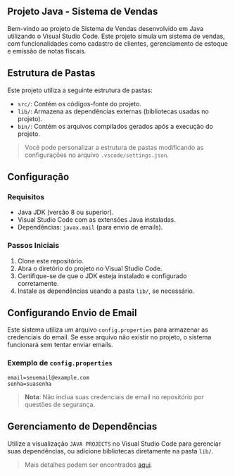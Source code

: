 ## Projeto Java - Sistema de Vendas
Bem-vindo ao projeto de Sistema de Vendas desenvolvido em Java utilizando o Visual Studio Code. Este projeto simula um sistema de vendas, com funcionalidades como cadastro de clientes, gerenciamento de estoque e emissão de notas fiscais.

## Estrutura de Pastas
Este projeto utiliza a seguinte estrutura de pastas:
- `src/`: Contém os códigos-fonte do projeto.
- `lib/`: Armazena as dependências externas (bibliotecas usadas no projeto).
- `bin/`: Contém os arquivos compilados gerados após a execução do projeto.
> Você pode personalizar a estrutura de pastas modificando as configurações no arquivo `.vscode/settings.json`.

## Configuração

### Requisitos
- Java JDK (versão 8 ou superior).
- Visual Studio Code com as extensões Java instaladas.
- Dependências: `javax.mail` (para envio de emails).

### Passos Iniciais
1. Clone este repositório.
2. Abra o diretório do projeto no Visual Studio Code.
3. Certifique-se de que o JDK esteja instalado e configurado corretamente.
4. Instale as dependências usando a pasta `lib/`, se necessário.

## Configurando Envio de Email
Este sistema utiliza um arquivo `config.properties` para armazenar as credenciais do email. Se esse arquivo não existir no projeto, o sistema funcionará sem tentar enviar emails.

### Exemplo de `config.properties`
```properties
email=seuemail@example.com
senha=suasenha
```
> **Nota**: Não inclua suas credenciais de email no repositório por questões de segurança.

## Gerenciamento de Dependências
Utilize a visualização `JAVA PROJECTS` no Visual Studio Code para gerenciar suas dependências, ou adicione bibliotecas diretamente na pasta `lib/`.

> Mais detalhes podem ser encontrados [aqui](https://github.com/microsoft/vscode-java-dependency#manage-dependencies).